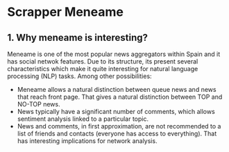 # Scrapper Meneame

## 1. Why meneame is interesting?

Meneame is one of the most popular news aggregators within Spain and it has social netwok features. Due to its structure, its present several characteristics which make it quite interesting for natural language processing (NLP) tasks. Among other possibilities:
  * Meneame allows a natural distinction between queue news and news that reach front page. That gives a natural distinction between TOP and NO-TOP news.
  * News typically have a significant number of comments, which allows sentiment analysis linked to a particular topic.
  *	News and comments, in first approximation, are not recommended to a list of friends and contacts (everyone has access to everything). That has interesting implications for network analysis.
